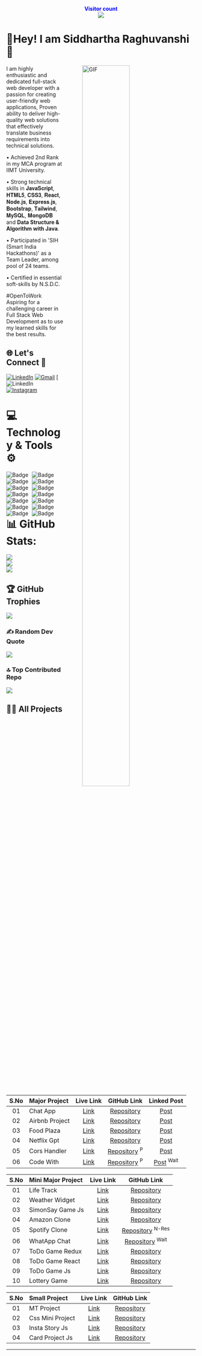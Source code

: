 <p align="center">
  <b style="color: blue;  ">Visitor count</b>
  <br>
  <a style="" href="https://github.com/honeybunnysidd">
  <img src="https://profile-counter.glitch.me/honeybunnysidd/count.svg" />
  </a>
</p>

# 💫Hey! I am Siddhartha Raghuvanshi🎯
<a style="" href="https://github.com/honeybunnysidd">
<img align="right" alt="GIF" src="https://i.giphy.com/media/L1R1tvI9svkIWwpVYr/giphy.webp" width="50%" height="70%" style="margin:0 50px;">
</a>
<p>I am highly enthusiastic and dedicated full-stack web developer with a passion for creating user-friendly web applications, Proven ability to deliver high-quality web solutions that effectively translate business requirements into technical solutions. </p>

• Achieved 2nd Rank in my MCA program at IIMT University.

• Strong technical skills in 𝐉𝐚𝐯𝐚𝐒𝐜𝐫𝐢𝐩𝐭, 𝐇𝐓𝐌𝐋𝟓, 𝐂𝐒𝐒𝟑, 𝐑𝐞𝐚𝐜𝐭, 𝐍𝐨𝐝𝐞.𝐣𝐬, 𝐄𝐱𝐩𝐫𝐞𝐬𝐬.𝐣𝐬, 𝐁𝐨𝐨𝐭𝐬𝐭𝐫𝐚𝐩, 𝐓𝐚𝐢𝐥𝐰𝐢𝐧𝐝, 𝐌𝐲𝐒𝐐𝐋, 𝐌𝐨𝐧𝐠𝐨𝐃𝐁 and **Data Structure & Algorithm with Java**.

• Participated in 'SIH (Smart India Hackathons)' as a Team Leader, among pool of 24 teams.

• Certified in essential soft-skills by N.S.D.C.

#OpenToWork
Aspiring for a challenging career in Full Stack Web Development as to use my learned skills for the best results.


## 🌐 Let's Connect 🧷
[![LinkedIn](https://img.shields.io/badge/LinkedIn-%230077B5.svg?logo=linkedin&logoColor=white)](https://linkedin.com/in/siddhartha-raghuvanshi/) [![Gmail](https://img.shields.io/badge/Gmail-%23E4405F.svg?logo=Gmail&logoColor=white)](https://mail.google.com/mail/u/0/#sent?compose=CllgCJvqKcrtPJRflVwGQdlKClMzVWZrhjlnfFBcNVVSWxZwWwtsGFPvqbdTzhrmDzbHSHTmnvq)
    [![LinkedIn](http://img.shields.io/badge/-java-redw?style=for-the-badge&logo=java&logoColor=white"/)
[![Instagram](https://img.shields.io/badge/Instagram-%23E4405F.svg?logo=Instagram&logoColor=white)](https://instagram.com/honeybunnysidd/) 
# 💻 Technology & Tools ⚙
<span>
  <a href="https://github.com/akashdeep023">
<img alt="Badge" style="float: left; margin-right: 10px;"  src="https://img.shields.io/badge/html5%20-%23E34F26.svg?&style=for-the-badge&logo=html5&logoColor=white"/>
<img alt="Badge" style="float: left; margin-right: 10px;"  src="https://img.shields.io/badge/css3%20-%231572B6.svg?&style=for-the-badge&logo=css3&logoColor=white"/>
<img alt="Badge" style="float: left; margin-right: 10px;"  src="https://img.shields.io/badge/javascript%20-%23323330.svg?&style=for-the-badge&logo=javascript&logoColor=%23F7DF1E"/>
<img alt="Badge" style="float: left; margin-right: 10px;"  src="https://img.shields.io/badge/node.js%20-%2343853D.svg?&style=for-the-badge&logo=node.js&logoColor=white"/>
<img alt="Badge" style="float: left; margin-right: 10px;"  src="https://img.shields.io/badge/express.js%20-light.svg?&style=for-the-badge&logo=express&logoColor=white"/>
<img alt="Badge" style="float: left; margin-right: 10px;" src="https://img.shields.io/badge/react%20-%2320232a.svg?&style=for-the-badge&logo=react&logoColor=%2361DAFB"/>
<img alt="Badge" style="float: left; margin-right: 10px;"  src="https://img.shields.io/badge/bootstrap%20-%23563D7C.svg?&style=for-the-badge&logo=bootstrap&logoColor=white"/>
<img alt="Badge" style="float: left; margin-right: 10px;" src="https://img.shields.io/badge/tailwind-%2300ADD8.svg?&style=for-the-badge&logo=tailwindcss&logoColor=white"/>
<img alt="Badge" style="float: left; margin-right: 10px;"  src="https://img.shields.io/badge/mysql%20-grey.svg?&style=for-the-badge&logo=mysql&logoColor=white"/>
<img alt="Badge" style="float: left; margin-right: 10px;"  src ="https://img.shields.io/badge/MongoDB-%234ea94b.svg?&style=for-the-badge&logo=mongodb&logoColor=white"/>
<img alt="Badge" style="float: left; margin-right: 10px;"  src="https://img.shields.io/badge/git%20-%23F05033.svg?&style=for-the-badge&logo=git&logoColor=white"/>
<img alt="Badge" style="float: left; margin-right: 10px;"  src="https://img.shields.io/badge/github%20-white.svg?&style=for-the-badge&logo=git-hub&logoColor=white"/>
<img alt="Badge" style="float: left; margin-right: 10px;"  src="https://img.shields.io/badge/render-yellow.svg?style=for-the-badge&logo=render&logoColor=white"/>
<img alt="Badge" style="float: left; margin-right: 10px;" src="http://img.shields.io/badge/-java-redw?style=for-the-badge&logo=java&logoColor=white"/>
</a>

</span>

# 📊 GitHub Stats:
![](https://github-readme-stats.vercel.app/api?username=honeybunnysidd&theme=tokyonight&hide_border=false&include_all_commits=true&count_private=true)<br/>
![](https://github-readme-streak-stats.herokuapp.com/?user=honeybunnysidd&theme=tokyonight&hide_border=false)<br/>
![](https://github-readme-stats.vercel.app/api/top-langs/?username=honeybunnysidd&theme=tokyonight&hide_border=false&include_all_commits=true&count_private=true&layout=compact)

## 🏆 GitHub Trophies
![](https://github-profile-trophy.vercel.app/?username=honeybunnysidd&theme=radical&no-frame=false&no-bg=true&margin-w=4)

### ✍️ Random Dev Quote
![](https://quotes-github-readme.vercel.app/api?type=horizontal&theme=tokyonight)

### 🔝 Top Contributed Repo
![](https://github-contributor-stats.vercel.app/api?username=honeybunnysidd&limit=5&theme=onedark&combine_all_yearly_contributions=true)



## 🧑‍🏫 All Projects

| S.No | Major Project  |                        Live Link                        |                         GitHub Link                          |                                                                               Linked Post                                                                                |
| :--: | :------------- | :-----------------------------------------------------: | :----------------------------------------------------------: | :----------------------------------------------------------------------------------------------------------------------------------------------------------------------: |
|  01  | Chat App       | [Link](https://chat-application-.vercel.app/)       | [Repository](https://github.com/honeybunnysidd/Chat_App)       |     [Post](https://www.linkedin.com/posts/honeybunnysidd-mernabrstack)      |
|  02  | Airbnb Project | [Link](https://airbnb-project-major.onrender.com/) | [Repository](https://github.com/honeybunnysidd/Airbnb_Project) | [Post](https://www.linkedin.com/posts/honeybunnysidd/_desktop) |
|  03  | Food Plaza     |    [Link](https://food-plaza.onrender.com/)     |   [Repository](https://github.com/honeybunnysidd/Food_Plaza)   |    [Post](https://www.linkedin.com/posts/honeybunnysidd/_desktop)    |
|  04  | Netflix Gpt    |      [Link](https://netflix-gpt-.vercel.app/)       |  [Repository](https://github.com/honeybunnysidd/Netflix_Gpt)   |          [Post](https://www.linkedin.com/posts/honeybunnysidd/_desktop)          |
|  05  | Cors Handler   |        [Link](https://cors.vercel.app/)        |  [Repository](https://github.com/honeybunnysidd/Cors_Handler) <sup>P</sup>  |     [Post](https://www.linkedin.com/posts/honeybunnysidd/_desktop)     |
|  06  | Code With      |        [Link](https://code.vercel.app/)            |   [Repository](https://github.com/honeybunnysidd/Code_With) <sup>P</sup>  |     [Post]() <sup>Wait</sup>     |


| S.No | Mini Major Project |                       Live Link                        |                                 GitHub Link                                  |
| :--: | :----------------- | :----------------------------------------------------: | :--------------------------------------------------------------------------: |
|  01  | Life Track         |     [Link](https://todo-.vercel.app/)      |           [Repository](https://github.com/honeybunnysidd/Todo_Mern)            |
|  02  | Weather Widget     | [Link](https://-widget-react-jack.netlify.app/) |         [Repository](https://github.com/honeybunnysidd/Weather_Widget)         |
|  03  | SimonSay Game Js   | [Link](https://honeybunnysidd.github.io/SimonSay_Game/)  |         [Repository](https://github.com/honeybunnysidd/SimonSay_Game)          |
|  04  | Amazon Clone       |  [Link](https://honeybunnysidd.github.io/Amazon-Clone/)  |          [Repository](https://github.com/honeybunnysidd/Amazon-Clone)          |
|  05  | Spotify Clone      | [Link](https://honeybunnysidd.github.io/Spotify-Clone/)  | [Repository](https://github.com/honeybunnysidd/Spotify-Clone) <sup>N-Res</sup> |
|  06  | WhatApp Chat       |        [Link](https://github.com/honeybunnysidd/)        |                        [Repository]() <sup>Wait</sup>                        |
|  07  | ToDo Game Redux    |   [Link](https://todo--redux-jack.netlify.app/)    |        [Repository](https://github.com/honeybunnysidd/ToDo-List-Redux)         |
|  08  | ToDo Game React    |   [Link](https://task--react-jack.netlify.app/)    |        [Repository](https://github.com/honeybunnysidd/ToDo-List-React)         |
|  09  | ToDo Game Js       |   [Link](https://honeybunnysidd.github.io/ToDo_Game/)    |          [Repository](https://github.com/honeybunnysidd/ToDo_Game_Js)          |
|  10  | Lottery Game       |  [Link](https://lottery--react-jack.netlify.app/)  |          [Repository](https://github.com/honeybunnysidd/Lottery-Game)          |

| S.No | Small Project    |                        Live Link                         |                          GitHub Link                           |
| :--: | :--------------- | :------------------------------------------------------: | :------------------------------------------------------------: |
|  01  | MT Project       |       [Link](https://mt--jack.netlify.app/)       |    [Repository](https://github.com/honeybunnysidd/MT_Project)    |
|  02  | Css Mini Project | [Link](https://honeybunnysidd.github.io/CSS-Mini-Project/) | [Repository](https://github.com/honeybunnysidd/CSS-Mini-Project) |
|  03  | Insta Story Js   |  [Link](https://honeybunnysidd.github.io/Insta_Story_Js/)  |  [Repository](https://github.com/honeybunnysidd/Insta_Story_Js)  |
|  04  | Card Project Js  | [Link](https://honeybunnysidd.github.io/Card_Project_Js/)  | [Repository](https://github.com/honeybunnysidd/Card_Project_Js)  |

---



<!---
honeybunnysidd/honeybunnysidd is a ✨ special ✨ repository because its `README.md` (this file) appears on your GitHub profile.
You can click the Preview link to take a look at your changes.
--->
